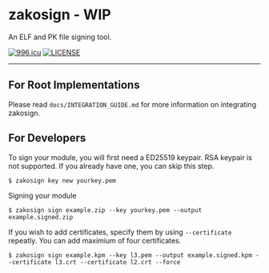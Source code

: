 # zakosign - WIP

An ELF and PK file signing tool.

[![996.icu](https://img.shields.io/badge/link-996.icu-red.svg)](https://996.icu)
[![LICENSE](https://img.shields.io/badge/license-Anti%20996-blue.svg)](https://github.com/996icu/996.ICU/blob/master/LICENSE)

---

## For Root Implementations

Please read `docs/INTEGRATION_GUIDE.md` for more information on integrating zakosign.

## For Developers

To sign your module, you will first need a ED25519 keypair. RSA keypair is not supported.
If you already have one, you can skip this step.

```shell
$ zakosign key new yourkey.pem
```

Signing your module
```shell
$ zakosign sign example.zip --key yourkey.pem --output example.signed.zip
```

If you wish to add certificates, specify them by using `--certificate` repeatly. 
You can add maximium of four certificates.
```shell
$ zakosign sign example.kpm --key l3.pem --output example.signed.kpm --certificate l3.crt --certificate l2.crt --force
```
